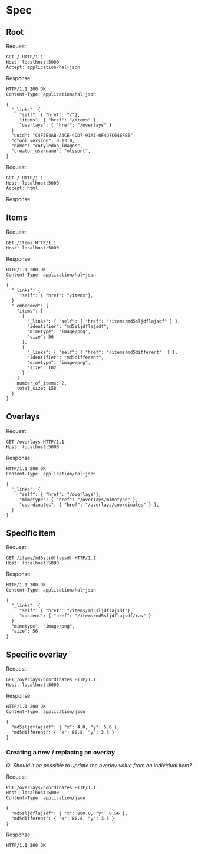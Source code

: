 # Spec

## Root

Request:

```
GET / HTTP/1.1
Host: localhost:5000
Accept: application/hal-json

```

Response:

```
HTTP/1.1 200 OK
Content-Type: application/hal+json

{
  "_links": {
     "self": { "href": "/"},
     "items": { "href": "/items" },
     "overlays": { "href": "/overlays" }
  }
  "uuid": "C4F5E4AB-A4CE-4DD7-91A3-0F4D7C646FE5",
  "dtool_version": 0.13.0,
  "name": "cotyledon_images",
  "creator_username": "olssont",
}
```

Request:

```
GET / HTTP/1.1
Host: localhost:5000
Accept: html

```

Response:

<html>
<!-- stuff with hyperlinks that can be clicked -->
</html>


## Items

Request:

```
GET /items HTTP/1.1
Host: localhost:5000
```

Response:

```
HTTP/1.1 200 OK
Content-Type: application/hal+json

{
  "_links": {
     "self": { "href": "/items"},
  }
  "_embedded": {
    "items": [
      {
        "_links": { "self": { "href": "/items/md5sljdflajsdf" } }, 
        "identifier": "md5sljdflajsdf",
        "mimetype": "image/png",
        "size": 56
      },
      {
        "_links": { "self": { "href": "/items/md5different"  } }, 
        "identifier": "md5different",
        "mimetype": "image/png",
        "size": 102
      }
    ]
    number_of_items: 2,
    total_size: 158
  } 
}
```

## Overlays

Request:

```
GET /overlays HTTP/1.1
Host: localhost:5000
```

Response:

```
HTTP/1.1 200 OK
Content-Type: application/hal+json

{
  "_links": {
     "self": { "href": "/overlays"},
     "mimetype": { "href": "/overlays/mimetype" }, 
     "coordinates": { "href": "/overlays/coordinates" } }, 
  } 
}
```

## Specific item

Request:

```
GET /items/md5sljdflajsdf HTTP/1.1
Host: localhost:5000
```

Response:

```
HTTP/1.1 200 OK
Content-Type: application/hal+json

{
  "_links": {
     "self": { "href": "/items/md5sljdflajsdf"},
     "content": { "href": "/items/md5sljdflajsdf/raw" }
  }
  "mimetype": "image/png",
  "size": 56
}
```

## Specific overlay

Request:

```
GET /overlays/coordinates HTTP/1.1
Host: localhost:5000
```

Response:

```
HTTP/1.1 200 OK
Content-Type: application/json

{
  "md5sljdflajsdf": { "x": 4.0, "y": 5.6 },
  "md5different": { "x": 80.8, "y": 3.3 }
} 
```


### Creating a new / replacing an overlay

*Q: Should it be possible to update the overlay value from an individual item?*

Request:

```
PUT /overlays/coordinates HTTP/1.1
Host: localhost:5000
Content-Type: application/json

{
  "md5sljdflajsdf": { "x": 800.0, "y": 0.56 },
  "md5different": { "x": 80.8, "y": 3.3 }
} 
```

Response:

```
HTTP/1.1 200 OK
```

